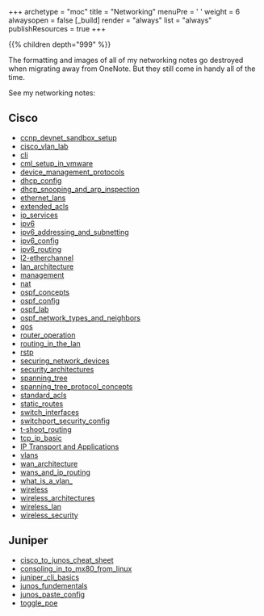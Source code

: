 +++ 
archetype = "moc" 
title = "Networking" 
menuPre = '<i class="fa-fw fas fa-network-wired"></i> '
weight = 6
alwaysopen = false
[_build]
  render = "always"
  list = "always"
  publishResources = true
+++

{{% children depth="999" %}}

The formatting and images of all of my networking notes go destroyed when migrating away from OneNote. But they still come in handy all of the time. 

See my networking notes:

## Cisco
- [ccnp_devnet_sandbox_setup](perfectdarkmode1.github.io/content/networking/ccnp_devnet_sandbox_setup)
- [cisco_vlan_lab](../Archive/CCNA/CCNA%20Notes/cisco_vlan_lab.md)
- [cli](../Archive/CCNA/CCNA%20Notes/cli.md)
- [cml_setup_in_vmware](../Archive/CCNA/CCNA%20Notes/cml_setup_in_vmware.md)
- [device_management_protocols](../Archive/CCNA/CCNA%20Notes/device_management_protocols.md)
- [dhcp_config](../Archive/CCNA/CCNA%20Notes/dhcp_config.md)
- [dhcp_snooping_and_arp_inspection](../Archive/CCNA/CCNA%20Notes/dhcp_snooping_and_arp_inspection.md)
- [ethernet_lans](../Archive/CCNA/CCNA%20Notes/ethernet_lans.md)
- [extended_acls](../Archive/CCNA/CCNA%20Notes/extended_acls.md)
- [ip_services](../Archive/CCNA/CCNA%20Notes/ip_services.md)
- [ipv6](../Archive/CCNA/CCNA%20Notes/ipv6.md)
- [ipv6_addressing_and_subnetting](../Archive/CCNA/CCNA%20Notes/ipv6_addressing_and_subnetting.md)
- [ipv6_config](../Archive/CCNA/CCNA%20Notes/ipv6_config.md)
- [ipv6_routing](../Archive/CCNA/CCNA%20Notes/ipv6_routing.md)
- [l2-etherchannel](../Archive/CCNA/CCNA%20Notes/l2-etherchannel.md)
- [lan_architecture](../Archive/CCNA/CCNA%20Notes/lan_architecture.md)
- [management](../Archive/CCNA/CCNA%20Notes/management.md)
- [nat](../Archive/CCNA/CCNA%20Notes/nat.md)
- [ospf_concepts](../Archive/CCNA/CCNA%20Notes/ospf_concepts.md)
- [ospf_config](../Archive/CCNA/CCNA%20Notes/ospf_config.md)
- [ospf_lab](../Archive/CCNA/CCNA%20Notes/ospf_lab.md)
- [ospf_network_types_and_neighbors](../Archive/CCNA/CCNA%20Notes/ospf_network_types_and_neighbors.md)
- [qos](../Archive/CCNA/CCNA%20Notes/qos.md)
- [router_operation](../Archive/CCNA/CCNA%20Notes/router_operation.md)
- [routing_in_the_lan](../Archive/CCNA/CCNA%20Notes/routing_in_the_lan.md)
- [rstp](../Archive/CCNA/CCNA%20Notes/rstp.md)
- [securing_network_devices](../Archive/CCNA/CCNA%20Notes/securing_network_devices.md)
- [security_architectures](../Archive/CCNA/CCNA%20Notes/security_architectures.md)
- [spanning_tree](../Archive/CCNA/CCNA%20Notes/spanning_tree.md)
- [spanning_tree_protocol_concepts](../Archive/CCNA/CCNA%20Notes/spanning_tree_protocol_concepts.md)
- [standard_acls](../Archive/CCNA/CCNA%20Notes/standard_acls.md)
- [static_routes](../Archive/CCNA/CCNA%20Notes/static_routes.md)
- [switch_interfaces](../Archive/CCNA/CCNA%20Notes/switch_interfaces.md)
- [switchport_security_config](../Archive/CCNA/CCNA%20Notes/switchport_security_config.md)
- [t-shoot_routing](../Archive/CCNA/CCNA%20Notes/t-shoot_routing.md)
- [tcp_ip_basic](../Archive/CCNA/CCNA%20Notes/tcp_ip_basic.md)
- [IP Transport and Applications](../Archive/CCNA/CCNA%20Notes/IP%20Transport%20and%20Applications.md)
- [vlans](../Archive/CCNA/CCNA%20Notes/vlans.md)
- [wan_architecture](../Archive/CCNA/CCNA%20Notes/wan_architecture.md)
- [wans_and_ip_routing](../Archive/CCNA/CCNA%20Notes/wans_and_ip_routing.md)
- [what_is_a_vlan_](../Archive/CCNA/CCNA%20Notes/what_is_a_vlan_.md)
- [wireless](../Archive/CCNA/CCNA%20Notes/wireless.md)
- [wireless_architectures](../Archive/CCNA/CCNA%20Notes/wireless_architectures.md)
- [wireless_lan](../Archive/CCNA/CCNA%20Notes/wireless_lan.md)
- [wireless_security](../Archive/CCNA/CCNA%20Notes/wireless_security.md)

## Juniper
- [cisco_to_junos_cheat_sheet](cisco_to_junos_cheat_sheet.md)
- [consoling_in_to_mx80_from_linux](consoling_in_to_mx80_from_linux.md)
- [juniper_cli_basics](juniper_cli_basics.md)
- [junos_fundementals](junos_fundementals.md)
- [junos_paste_config](junos_paste_config.md)
- [toggle_poe](toggle_poe.md)
